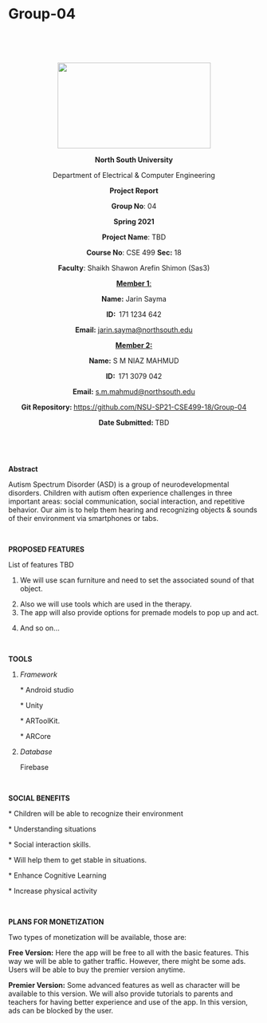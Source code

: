 # Group-04
<p style="text-align: center;">&nbsp;</p>
<p style="text-align: center;">&nbsp;</p>
<p align="center"><strong><img src="https://media.dhakatribune.com/uploads/2016/11/nsulogo.jpg" alt="" width="307" height="172" /></strong></p>
<p align="center"><strong>North South University</strong></p>
<p align="center">Department of Electrical &amp; Computer Engineering</p>
<p align="center"><strong>Project Report</strong></p>
<p align="center"><strong>Group No</strong>: 04</p>
<p align="center"><strong>Spring 2021</strong></p>
<p align="center"><strong>Project Name</strong>: TBD</p>
<p align="center"><strong>Course No</strong>: CSE 499 <strong>Sec</strong><strong>:</strong> 18</p>
<p align="center"><strong>Faculty</strong>: Shaikh Shawon Arefin Shimon (Sas3)</p>
<p align="center"><strong><u>Member 1</u></strong><u>:</u></p>
<p align="center"><strong>Name</strong><strong>:</strong> Jarin Sayma</p>
<p align="center"><strong>ID</strong><strong>:&nbsp; </strong>171 1234 642</p>
<p align="center"><strong>Email</strong><strong>:</strong> <a href="mailto:jarin.sayma@northsouth.edu">jarin.sayma@northsouth.edu</a></p>
<p align="center"><strong><u>Member 2</u></strong><strong><u>:</u></strong></p>
<p align="center"><strong>Name</strong><strong>:</strong> S M NIAZ MAHMUD</p>
<p align="center"><strong>ID</strong><strong>:&nbsp; </strong>171 3079 042</p>
<p align="center"><strong>Email</strong><strong>:</strong> <a href="mailto:s.m.mahmud@northsouth.edu">s.m.mahmud@northsouth.edu</a></p>
<p align="center"><strong>Git Repository</strong><strong>: </strong><a href="https://github.com/NSU-SP21-CSE499-18/Group-04">https://github.com/NSU-SP21-CSE499-18/Group-04</a></p>
<p align="center"><strong>Date Submitted</strong><strong>: </strong>TBD</p>
<p><strong>&nbsp;</strong></p>
<p><strong>&nbsp;</strong></p>


<p><strong>Abstract</strong></p>
<p>Autism Spectrum Disorder (ASD) is a group of neurodevelopmental disorders. Children with autism often experience challenges in three important areas: social communication, social interaction, and repetitive behavior. Our aim is to help them hearing and recognizing objects & sounds of their environment via smartphones or tabs.</p>

<br>

<p><strong>PROPOSED FEATURES</strong></p>

<p>List of features TBD</p>

<ol>
<li><p> We will use scan furniture and need to set the associated sound of that object.</li>

<li> Also we will use tools which are used in the therapy.</li>
<li> The app will also provide options for premade models to pop up and act.</li>

<li><p>And so on...</p></li>
</ol>

<br>

<p><strong>TOOLS</strong></p>

<ol>

<li><em>Framework</em>

<p>* Android studio</p>
<p>* Unity</p>
<p>* ARToolKit.</p>
<p>* ARCore</p>
</li>
<li><em>Database</em>
<p>Firebase</p>
</li>
</ol>

<br>

<p><strong>SOCIAL BENEFITS</strong></p>
<p>* Children will be able to recognize their environment</p>
<p>* Understanding situations </p>
<p>* Social interaction skills.</p>
<p>* Will help them to get stable in situations.</p>
<p>* Enhance Cognitive Learning</p>
<p>* Increase physical activity</p>

<br>

<p><strong>PLANS FOR MONETIZATION</strong></p>
<p>Two types of monetization will be available, those are:

 
**Free Version:** Here the app will be free to all with the basic features. This way we will be able to gather traffic. However, there might be some ads. Users will be able to buy the premier version anytime.

 
**Premier Version:** Some advanced features as well as character will be available to this version. We will also provide tutorials to parents and teachers for having better experience and use of the app. In this version, ads can be blocked by the user.  

</p>
